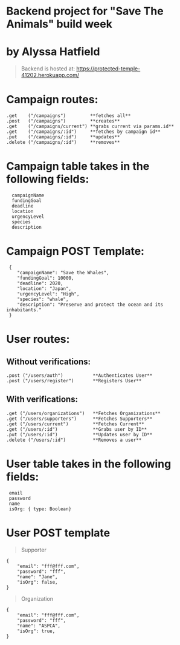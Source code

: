 # Backend project for "Save The Animals" build week

# by Alyssa Hatfield

> Backend is hosted at: https://protected-temple-41202.herokuapp.com/

# Campaign routes:

    .get    ("/campaigns")         **fetches all**
    .post   ("/campaigns")         **creates**
    .get    ("/campaigns/current") **grabs current via params.id**
    .get    ("/campaigns/:id")     **fetches by campaign id**
    .put    ("/campaigns/:id")     **updates**
    .delete ("/campaigns/:id")     **removes**

# Campaign table takes in the following fields:

      campaignName
      fundingGoal
      deadline
      location
      urgencyLevel
      species
      description

# Campaign POST Template:

``` 
 {   
    "campaignName": "Save the Whales",
	"fundingGoal": 10000,
	"deadline": 2020,
	"location": "Japan",
	"urgencyLevel": "High",
	"species": "whale",
	"description": "Preserve and protect the ocean and its inhabitants."
 }
```
# User routes:

## Without verifications:

    .post ("/users/auth")           **Authenticates User**
    .post ("/users/register")       **Registers User**

## With verifications:

    .get ("/users/organizations")   **Fetches Organizations**
    .get ("/users/supporters")      **Fetches Supporters**
    .get ("/users/current")         **Fetches Current**
    .get ("/users/:id")             **Grabs user by ID**
    .put ("/users/:id")             **Updates user by ID**
    .delete ("/users/:id")          **Removes a user**


# User table takes in the following fields:

     email
     password
     name
     isOrg: { type: Boolean}

# User POST template

>Supporter
```
{
	"email": "fff@fff.com",
	"password": "fff",
	"name": "Jane",
	"isOrg": false,
}
```
>Organization

```
{
	"email": "fff@fff.com",
	"password": "fff",
	"name": "ASPCA",
	"isOrg": true,
}
```